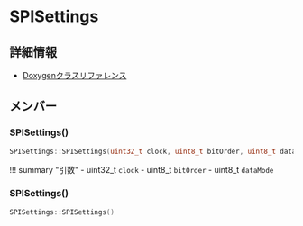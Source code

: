 # SPISettings



## 詳細情報

- [Doxygenクラスリファレンス](https://lang-ship.com/reference/Arduino/latest/class_s_p_i_settings.html)

## メンバー

### SPISettings()



```c
SPISettings::SPISettings(uint32_t clock, uint8_t bitOrder, uint8_t dataMode)
```

!!! summary "引数"
	- uint32_t `clock` 
	- uint8_t `bitOrder` 
	- uint8_t `dataMode` 



### SPISettings()



```c
SPISettings::SPISettings()
```




